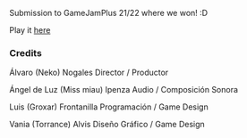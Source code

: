 Submission to GameJamPlus 21/22 where we won! :D

Play it [here](https://itch.io/jam/gamejamplus21/rate/1230955)

### Credits
Álvaro (Neko) Nogales	Director / Productor

Ángel de Luz (Miss miau) Ipenza	Audio / Composición Sonora

Luis (Groxar) Frontanilla	Programación / Game Design

Vania (Torrance) Alvis	Diseño Gráfico / Game Design
